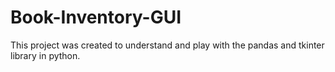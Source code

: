 # Book-Inventory-GUI

This project was created to understand and play with the pandas and tkinter library in python.

